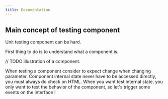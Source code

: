 ```yaml
---
title: Documentation
---
```


## Main concept of testing component

Unit testing component can be hard.

First thing to do is to understand what a component is.

// TODO illustration of a component.

When testing a component consider to expect change when changing parameter.
Component internal state never have to be accessed directly, you must always do check on HTML.
When you want test internal state, you only want to test the behavior of the component, so let's trigger some events on the interface !
